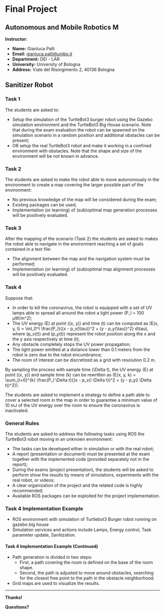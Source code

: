 # Final Project

## Autonomous and Mobile Robotics M

**Instructor:**
- **Name:** Gianluca Palli
- **Email:** gianluca.palli@unibo.it
- **Department:** DEI - LAR
- **University:** University of Bologna
- **Address:** Viale del Risorgimento 2, 40136 Bologna

## Sanitizer Robot

### Task 1
The students are asked to:
- Setup the simulation of the TurtleBot3 burger robot using the Gazebo simulation environment and the TurtleBot3 Big House scenario. Note that during the exam evaluation the robot can be spawned on the simulation scenario in a random position and additional obstacles can be present;
- OR setup the real TurtleBot3 robot and make it working in a confined environment with obstacles. Note that the shape and size of the environment will be not known in advance.

### Task 2
The students are asked to make the robot able to move autonomously in the environment to create a map covering the larger possible part of the environment:
- No previous knowledge of the map will be considered during the exam;
- Existing packages can be used;
- Implementation (or learning) of (sub)optimal map generation processes will be positively evaluated.

### Task 3
After the mapping of the scenario (Task 2) the students are asked to makes the robot able to navigate in the environment reaching a set of goals contained in a text file:
- The alignment between the map and the navigation system must be performed;
- Implementation (or learning) of (sub)optimal map alignment processes will be positively evaluated.

### Task 4
Suppose that:
- In order to kill the coronavirus, the robot is equipped with a set of UV lamps able to spread all around the robot a light power \(P_l = 100 µW/m^2\);
- The UV energy \(E\) at point \((x, y)\) and time \(t\) can be computed as \(E(x, y, t) = \int_0^t \frac{P_l}{(x - p_x(\tau))^2 + (y - p_y(\tau))^2} d\tau\), where \(p_x(t)\) and \(p_y(t)\) represent the robot position along the x and the y axis respectively at time \(t\);
- Any obstacle completely stops the UV power propagation;
- The light power emitted at a distance lower than 0.1 meters from the robot is zero due to the robot encumbrance;
- The room of interest can be discretized as a grid with resolution 0.2 m. 

By sampling the process with sample time \(\Delta t\), the UV energy \(E\) at point \((x, y)\) and sample time \(k\) can be rewritten as \(E(x, y, k) = \sum_{i=0}^{k} \frac{P_l \Delta t}{(x - p_x(i \Delta t))^2 + (y - p_y(i \Delta t))^2}\).

The students are asked to implement a strategy to define a path able to cover a selected room in the map in order to guarantee a minimum value of 10 mJ of the UV energy over the room to ensure the coronavirus is inactivated.

### General Rules
The students are asked to address the following tasks using ROS the TurtleBot3 robot moving in an unknown environment:
- The tasks can be developed either in simulation or with the real robot;
- A report (presentation or document) must be presented at the exam together with the implemented code (provided separately not in the report);
- During the exams (project presentation), the students will be asked to perform show the results by means of simulations, experiments with the real robot, or videos;
- A clear organization of the project and the related code is highly recommended;
- Available ROS packages can be exploited for the project implementation.

### Task 4 Implementation Example
- ROS environment with simulation of Turtlebot3 Burger robot running on gazebo big house
- Simulation services and actions include Lamps, Energy control, Task parameter update, Sanitization.

#### Task 4 Implementation Example (Continued)
- Path generation is divided in two steps:
  - First, a path covering the room is defined on the base of the room shape.
  - Second, the path is adjusted to move around obstacles, searching for the closest free point to the path in the obstacle neighborhood.
- Grid maps are used to visualize the results.

---

**Thanks!**

**Questions?**
